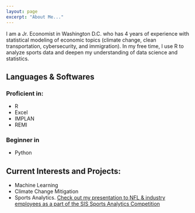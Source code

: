 ```yaml
---
layout: page
excerpt: "About Me..."
---
```


I am a Jr. Economist in Washington D.C. who has 4 years of experience with statistical modeling of economic topics (climate change, clean transportation, cybersecurity, and immigration). In my free time, I use R to analyze sports data and deepen my understanding of data science and statistics. 

## Languages & Softwares

### Proficient in:
- R
- Excel 
- IMPLAN
- REMI

### Beginner in
- Python

## Current Interests and Projects:

- Machine Learning
- Climate Change Mitigation
- Sports Analytics. [Check out my presentation to NFL & industry employees as a part of the SIS Sports Analytics Competition](https://youtu.be/efSjcSl4_lA)

